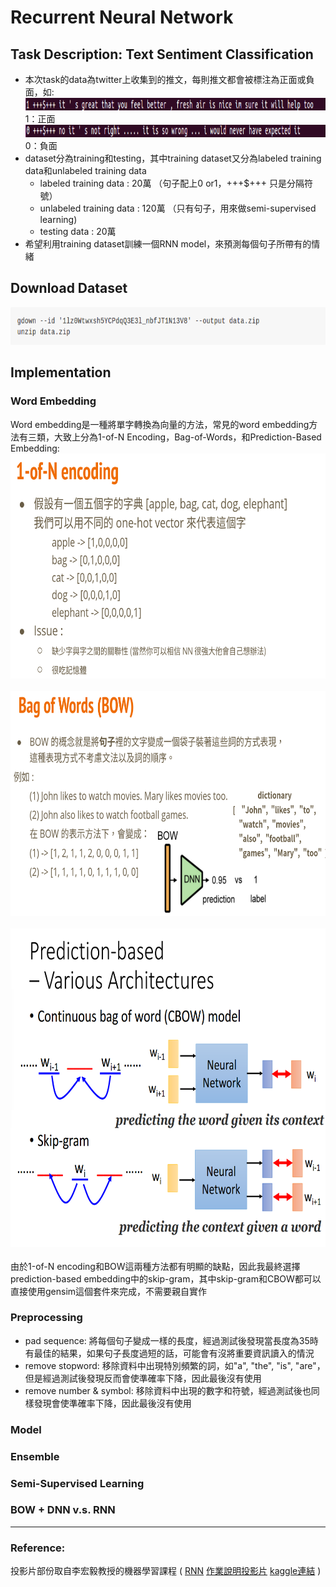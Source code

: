 # Recurrent Neural Network
## Task Description: Text Sentiment Classification
* 本次task的data為twitter上收集到的推文，每則推文都會被標注為正面或負面，如:
 <img src="images/data_1.png" width=1300 height=20 /> <br>
 1：正面 <br>
<img src="images/data_0.png" width=1300 height=20 /> <br>
0：負面 <br>
* dataset分為training和testing，其中training dataset又分為labeled training data和unlabeled training data
  * labeled training data    : 20萬 （句子配上0 or1，+++$+++ 只是分隔符號）
  * unlabeled training data  : 120萬 （只有句子，用來做semi-supervised learning)
  * testing data             : 20萬
* 希望利用training dataset訓練一個RNN model，來預測每個句子所帶有的情緒
## Download Dataset
<img src="images/dataset.png" width=700 height=60 /> <br>
## Implementation
### Word Embedding
Word embedding是一種將單字轉換為向量的方法，常見的word embedding方法有三類，大致上分為1-of-N Encoding，Bag-of-Words，和Prediction-Based Embedding: <br>
<img src="images/1-of-N.png" width=720 height=360 /> <br>
<br>
<img src="images/BOW.png" width=720 height=360 /> <br>
<br>
<img src="images/prediction-based.png" width=720 height=510 /> <br>
<br>
由於1-of-N encoding和BOW這兩種方法都有明顯的缺點，因此我最終選擇prediction-based embedding中的skip-gram，其中skip-gram和CBOW都可以直接使用gensim這個套件來完成，不需要親自實作
### Preprocessing
* pad sequence: 將每個句子變成一樣的長度，經過測試後發現當長度為35時有最佳的結果，如果句子長度過短的話，可能會有沒將重要資訊讀入的情況
* remove stopword: 移除資料中出現特別頻繁的詞，如"a", "the", "is", "are"，但是經過測試後發現反而會使準確率下降，因此最後沒有使用
* remove number & symbol: 移除資料中出現的數字和符號，經過測試後也同樣發現會使準確率下降，因此最後沒有使用
### Model
### Ensemble
### Semi-Supervised Learning
### BOW + DNN v.s. RNN


---
### Reference:
投影片部份取自李宏毅教授的機器學習課程 (
[RNN](http://speech.ee.ntu.edu.tw/~tlkagk/courses/ML_2016/Lecture/RNN%20(v2).pdf)
[作業說明投影片](https://docs.google.com/presentation/d/1W5-D0hqchrkVgQxwNLBDlydamCHx5yetzmwbUiksBAA/edit#slide=id.g7cd4f194f5_2_151)
[kaggle連結](https://www.kaggle.com/c/ml2020spring-hw4) )
